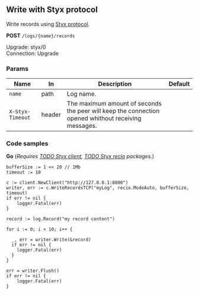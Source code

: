 Write with Styx protocol
------------------------

Write records using [Styx protocol](/docs/api/styx_protocol.md).

**POST** `/logs/{name}/records`  

Upgrade: styx/0  
Connection: Upgrade  

### Params 

| Name             	| In     	| Description                                                                                         	| Default 	|
|------------------	|--------	|-----------------------------------------------------------------------------------------------------	|---------	|
| `name`           	| path   	| Log name.                                                                                           	|         	|
| `X-Styx-Timeout` 	| header 	| The maximum amount of seconds the peer will keep the connection opened whithout receiving messages. 	|         	|


### Code samples

**Go** (_Requires [TODO Styx client](), [TODO Styx recio]()  packages._)

```golang
bufferSize := 1 << 20 // 1Mb
timeout := 10

c := client.NewClient("http://127.0.0.1:8000")
writer, err := c.WriteRecordsTCP("myLog", recio.ModeAuto, bufferSize, timeout)
if err != nil {
	logger.Fatal(err)
}

record := log.Record("my record content")

for i := 0; i < 10; i++ {

  _, err = writer.Write(&record)
  if err != nil {
  	logger.Fatal(err)
  }
}

err = writer.Flush()
if err != nil {
	logger.Fatal(err)
}
```
